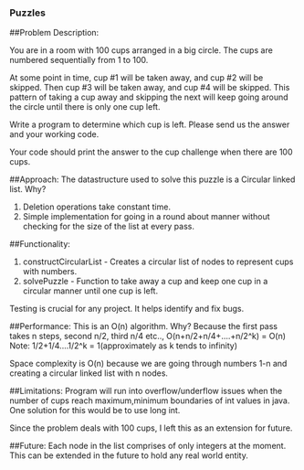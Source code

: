### Puzzles

##Problem Description:
 
You are in a room with 100 cups arranged in a big circle. The cups are numbered sequentially from 1 to 100.

At some point in time, cup #1 will be taken away, and cup #2 will be skipped. Then cup #3 will be taken away, and cup #4 will be skipped. This pattern of taking a cup away and skipping the next will keep going around the circle until there is only one cup left.
 
Write a program to determine which cup is left. Please send us the answer and your working code.
 
Your code should print the answer to the cup challenge when there are 100 cups.

##Approach:
The datastructure used to solve this puzzle is a Circular linked list.
Why?
1. Deletion operations take constant time.
2. Simple implementation for going in a round about manner without checking for the size of the list at every pass.


##Functionality:
1. constructCircularList - Creates a circular list of nodes to represent cups with numbers.
2. solvePuzzle - Function to take away a cup and keep one cup in a circular manner until one cup is left.

Testing is crucial for any project. It helps identify and fix bugs.

##Performance:
This is an O(n) algorithm. Why? Because the first pass takes n steps, second n/2, third n/4 etc.., O(n+n/2+n/4+....+n/2^k) = O(n)
Note: 1/2+1/4....1/2^k = 1(approximately as k tends to infinity)

Space complexity is O(n) because we are going through numbers 1-n and creating a circular linked list with n nodes.


##Limitations:
Program will run into overflow/underflow issues when the number of cups reach maximum,minimum boundaries of int values in java. One solution for this would be to use long int.

Since the problem deals with 100 cups, I left this as an extension for future.

##Future:
Each node in the list comprises of only integers at the moment. This can be extended in the future to hold any real world entity. 
